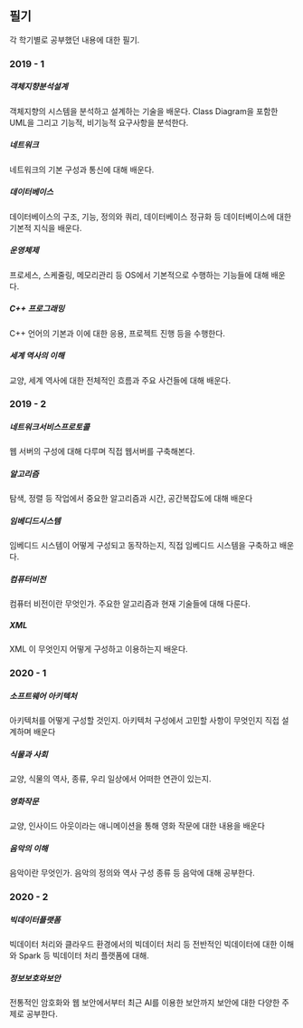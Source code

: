 ## 필기

각 학기별로 공부했던 내용에 대한 필기.

### 2019 - 1

##### 객체지향분석설계

객체지향의 시스템을 분석하고 설계하는 기술을 배운다. Class Diagram을 포함한 UML을 그리고 기능적, 비기능적 요구사항을 분석한다.

##### 네트워크

네트워크의 기본 구성과 통신에 대해 배운다.

##### 데이터베이스

데이터베이스의 구조, 기능, 정의와 쿼리, 데이터베이스 정규화 등 데이터베이스에 대한 기본적 지식을 배운다.

##### 운영체제

프로세스, 스케줄링, 메모리관리 등 OS에서 기본적으로 수행하는 기능들에 대해 배운다.

##### C++ 프로그래밍

C++ 언어의 기본과 이에 대한 응용, 프로젝트 진행 등을 수행한다.

##### 세계 역사의 이해 

교양, 세계 역사에 대한 전체적인 흐름과 주요 사건들에 대해 배운다.

### 2019 - 2

##### 네트워크서비스프로토콜

웹 서버의 구성에 대해 다루며 직접 웹서버를 구축해본다.

##### 알고리즘

탐색, 정렬 등 작업에서 중요한 알고리즘과 시간, 공간복잡도에 대해 배운다

##### 임베디드시스템

임베디드 시스템이 어떻게 구성되고 동작하는지, 직접 임베디드 시스템을 구축하고 배운다.

##### 컴퓨터비전

컴퓨터 비전이란 무엇인가. 주요한 알고리즘과 현재 기술들에 대해 다룬다.

##### XML

XML 이 무엇인지 어떻게 구성하고 이용하는지 배운다.

### 2020 - 1

##### 소프트웨어 아키텍처

아키텍처를 어떻게 구성할 것인지. 아키텍처 구성에서 고민할 사항이 무엇인지 직접 설계하며 배운다

##### 식물과 사회

교양, 식물의 역사, 종류, 우리 일상에서 어떠한 연관이 있는지.

##### 영화작문

교양, 인사이드 아웃이라는 애니메이션을 통해 영화 작문에 대한 내용을 배운다

##### 음악의 이해

음악이란 무엇인가. 음악의 정의와 역사 구성 종류 등 음악에 대해 공부한다.

### 2020 - 2

##### 빅데이터플랫폼

빅데이터 처리와 클라우드 환경에서의 빅데이터 처리 등 전반적인 빅데이터에 대한 이해와 Spark 등 빅데이터 처리 플랫폼에 대해.

##### 정보보호와보안

전통적인 암호화와 웹 보안에서부터 최근 AI를 이용한 보안까지 보안에 대한 다양한 주제로 공부한다.